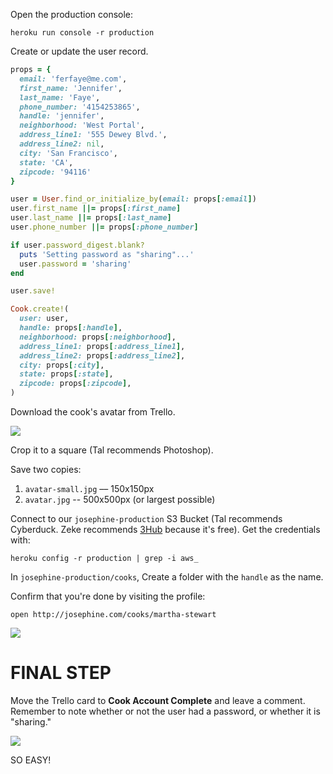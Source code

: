 Open the production console:

```
heroku run console -r production
```

Create or update the user record.

```ruby
props = {
  email: 'ferfaye@me.com',
  first_name: 'Jennifer', 
  last_name: 'Faye', 
  phone_number: '4154253865', 
  handle: 'jennifer',
  neighborhood: 'West Portal',
  address_line1: '555 Dewey Blvd.',
  address_line2: nil,
  city: 'San Francisco',
  state: 'CA',
  zipcode: '94116'
}

user = User.find_or_initialize_by(email: props[:email])
user.first_name ||= props[:first_name]
user.last_name ||= props[:last_name]
user.phone_number ||= props[:phone_number]

if user.password_digest.blank?
  puts 'Setting password as "sharing"...'
  user.password = 'sharing'
end

user.save!

Cook.create!(
  user: user, 
  handle: props[:handle], 
  neighborhood: props[:neighborhood], 
  address_line1: props[:address_line1], 
  address_line2: props[:address_line2], 
  city: props[:city], 
  state: props[:state], 
  zipcode: props[:zipcode], 
)
```

Download the cook's avatar from Trello.

![](https://dl.dropboxusercontent.com/spa/gcrmzi51hzw4tnm/e0eeom-b.png)

Crop it to a square (Tal recommends Photoshop).

Save two copies:
1. `avatar-small.jpg` –– 150x150px
2. `avatar.jpg` -- 500x500px (or largest possible)

Connect to our `josephine-production` S3 Bucket (Tal recommends Cyberduck. Zeke recommends [3Hub](http://www.3hubapp.com/) because it's free). Get the credentials with:

```
heroku config -r production | grep -i aws_
```

In `josephine-production/cooks`, Create a folder with the `handle` as the name.

Confirm that you're done by visiting the profile:

```
open http://josephine.com/cooks/martha-stewart
```

![](https://dl.dropboxusercontent.com/spa/gcrmzi51hzw4tnm/ha8s9srs.png)

FINAL STEP
==========

Move the Trello card to **Cook Account Complete** and leave a comment. Remember to note whether or not the user had a password, or whether it is "sharing."

![](https://dl.dropboxusercontent.com/spa/gcrmzi51hzw4tnm/h7__cgbg.png)

SO EASY!

